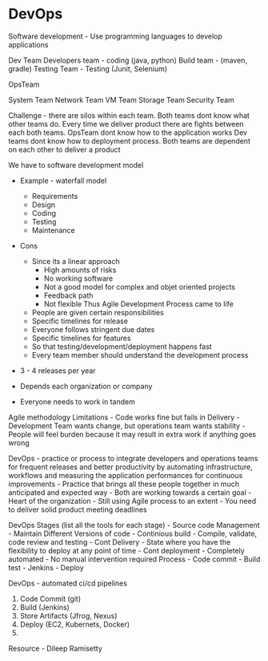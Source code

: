 # DevOps


Software development - Use programming languages to develop applications

Dev Team
Developers team - coding (java, python)
Build team - (maven, gradle)
Testing Team - Testing (Junit, Selenium)

OpsTeam

System Team
Network Team
VM Team
Storage Team
Security Team


Challenge - there are silos within each team. Both teams dont know what other teams do. 
Every time we deliver product there are fights between each both teams.
OpsTeam dont know how to the application works
Dev teams dont know how to deployment process. Both teams are dependent on each other to deliver a product

We have to software development model
- Example - waterfall model
    - Requirements
    - Design
    - Coding
    - Testing
    - Maintenance 
- Cons
    - Since its a linear approach
        - High amounts of risks
        - No working software
        - Not a good model for complex and objet oriented projects
        - Feedback path
        - Not flexible
Thus Agile Development Process came to life
	- People are given certain responsibilities
	- Specific timelines for release
	- Everyone follows stringent due dates
	- Specific timelines for features
	- So that testing/development/deployment happens fast
	- Every team member should understand the development process

- 3 - 4 releases per year
- Depends each organization or company
- Everyone needs to work in tandem

Agile methodology Limitations
	- Code works fine but fails in Delivery
	- Development Team wants change, but operations team wants stability
	- People will feel burden because it may result in extra work if anything goes wrong

DevOps
	- practice or process to integrate developers and operations teams for frequent releases and better productivity by automating infrastructure, workflows and measuring the application performances for continuous improvements
	- Practice that brings all these people together in much anticipated and expected way
	-  Both are working towards a certain goal
	- Heart of the organization
	- Still using Agile process to an extent
	- You need to deliver solid product meeting deadlines

DevOps Stages (list all the tools for each stage)
	- Source code Management
		- Maintain Different Versions of code
	- Continious build
		- Compile, validate, code review and testing
	- Cont Delivery
		- State where you have the flexibility to deploy at any point of time
	- Cont deployment
		- Completely automated
		- No manual intervention required
Process
	- Code commit 
	 - Build test
	- Jenkins
	- Deploy

DevOps - automated ci/cd pipelines

1. Code Commit (git)
2. Build (Jenkins)
3. Store Artifacts (Jfrog, Nexus)
4. Deploy (EC2, Kubernets, Docker)
5. 



Resource - Dileep Ramisetty
